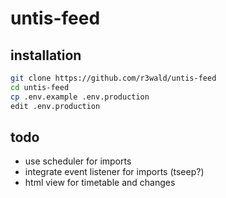 # untis-feed

## installation

```bash
git clone https://github.com/r3wald/untis-feed
cd untis-feed
cp .env.example .env.production
edit .env.production
```

## todo

* use scheduler for imports
* integrate event listener for imports (tseep?)
* html view for timetable and changes
